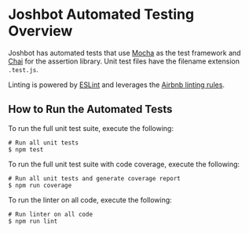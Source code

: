 # Joshbot Automated Testing Overview

Joshbot has automated tests that use [Mocha](https://mochajs.org/) as the test framework and [Chai](https://www.chaijs.com/) for the assertion library. Unit test files have the filename extension `.test.js`.

Linting is powered by [ESLint](https://www.npmjs.com/package/eslint) and leverages the [Airbnb linting rules](https://www.npmjs.com/package/eslint-config-airbnb-base).

## How to Run the Automated Tests

To run the full unit test suite, execute the following:

```shell
# Run all unit tests
$ npm test
```

To run the full unit test suite with code coverage, execute the following:

```shell
# Run all unit tests and generate coverage report
$ npm run coverage
```

To run the linter on all code, execute the following:

```shell
# Run linter on all code
$ npm run lint
```
